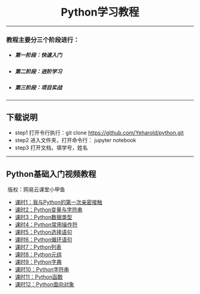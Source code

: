 # <center>Python学习教程
---------
### 教程主要分三个阶段进行：
* ##### 第一阶段：快速入门
* ##### 第二阶段：进阶学习
* ##### 第三阶段：项目实战
----------
## 下载说明
- step1 打开令行执行：git clone https://github.com/Yeharold/python.git
- step2 进入文件夹，打开命令行： jupyter notebook
- step3 打开文档，填学号，姓名
----
## Python基础入门视频教程
  版权：网易云课堂小甲鱼
- [课时1：我与Python的第一次亲密接触](https://study.163.com/course/courseLearn.htm?courseId=378003#/learn/video?lessonId=495018&courseId=378003)
- [课时2：Python变量与字符串](https://study.163.com/course/courseLearn.htm?courseId=378003#/learn/video?lessonId=495021&courseId=378003)
- [课时3：Python数据类型](https://study.163.com/course/courseLearn.htm?courseId=378003#/learn/video?lessonId=493030&courseId=378003)
- [课时4：Python常用操作符](https://study.163.com/course/courseLearn.htm?courseId=378003#/learn/video?lessonId=493031&courseId=378003)
- [课时5：Python选择语句](https://study.163.com/course/courseLearn.htm?courseId=378003#/learn/video?lessonId=495050&courseId=378003)
- [课时6：Python循环语句](https://study.163.com/course/courseLearn.htm?courseId=378003#/learn/video?lessonId=495051&courseId=378003)
- [课时7：Python列表](https://study.163.com/course/courseLearn.htm?courseId=378003#/learn/video?lessonId=498025&courseId=378003)
- [课时8：Python元组](https://study.163.com/course/courseLearn.htm?courseId=378003#/learn/video?lessonId=503229&courseId=378003)
- [课时9：Python字典](https://study.163.com/course/courseLearn.htm?courseId=378003#/learn/video?lessonId=745182&courseId=378003)
- [课时10：Python字符串](https://study.163.com/course/courseLearn.htm?courseId=378003#/learn/video?lessonId=502217&courseId=378003)
- [课时11：Python函数](https://study.163.com/course/courseLearn.htm?courseId=378003#/learn/video?lessonId=650035&courseId=378003)
- [课时12：Python面向对象](https://study.163.com/course/courseLearn.htm?courseId=378003#/learn/video?lessonId=877123&courseId=378003)
